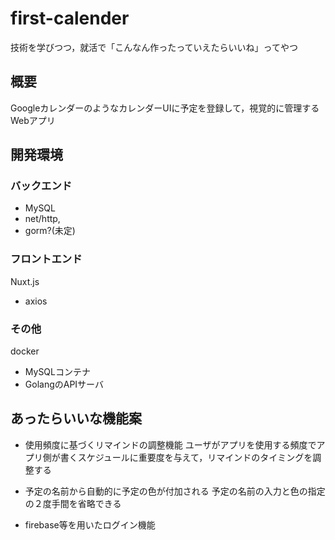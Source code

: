 # first-calender
技術を学びつつ，就活で「こんなん作ったっていえたらいいね」ってやつ

## 概要
GoogleカレンダーのようなカレンダーUIに予定を登録して，視覚的に管理するWebアプリ

## 開発環境

### バックエンド
- MySQL
- net/http,
- gorm?(未定)

### フロントエンド
Nuxt.js
- axios

### その他
docker
- MySQLコンテナ
- GolangのAPIサーバ

## あったらいいな機能案
- 使用頻度に基づくリマインドの調整機能
ユーザがアプリを使用する頻度でアプリ側が書くスケジュールに重要度を与えて，リマインドのタイミングを調整する

- 予定の名前から自動的に予定の色が付加される
予定の名前の入力と色の指定の２度手間を省略できる

- firebase等を用いたログイン機能 